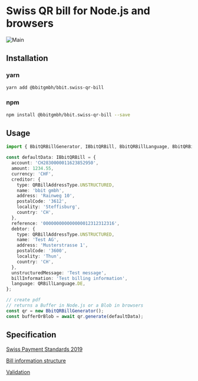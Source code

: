 # Swiss QR bill for Node.js and browsers

![Main](https://github.com/bbitgmbh/bbit.swiss-qr-bill/workflows/Main/badge.svg)

## Installation

### yarn

```bash
yarn add @bbitgmbh/bbit.swiss-qr-bill
```

### npm

```bash
npm install @bbitgmbh/bbit.swiss-qr-bill --save
```

## Usage

```ts
import { BbitQRBillGenerator, IBbitQRBill, BbitQRBillLanguage, BbitQRBillAddressType } from '@bbitgmbh/bbit.swiss-qr-bill';

const defaultData: IBbitQRBill = {
  account: 'CH2830000011623852950',
  amount: 1234.55,
  currency: 'CHF',
  creditor: {
    type: QRBillAddressType.UNSTRUCTURED,
    name: 'bbit gmbh',
    address: 'Rainweg 10',
    postalCode: '3612',
    locality: 'Steffisburg',
    country: 'CH',
  },
  reference: '000000000000000012312312316',
  debtor: {
    type: QRBillAddressType.UNSTRUCTURED,
    name: 'Test AG',
    address: 'Musterstrasse 1',
    postalCode: '3600',
    locality: 'Thun',
    country: 'CH',
  },
  unstructuredMessage: 'Test message',
  billInformation: 'Test billing information',
  language: QRBillLanguage.DE,
};

// create pdf
// returns a Buffer in Node.js or a Blob in browsers
const qr = new BbitQRBillGenerator();
const bufferOrBlob = await qr.generate(defaultData);
```

## Specification

[Swiss Payment Standards 2019](https://www.paymentstandards.ch/dam/downloads/ig-qr-bill-en.pdf)

[Bill information structure](https://www.swiss-qr-invoice.org/downloads/qr-bill-s1-syntax-de.pdf)

[Validation](https://www.swiss-qr-invoice.org/validator/?lang=de)
